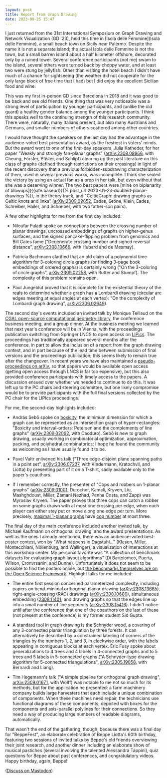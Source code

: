 ```yaml
---
layout: post
title: Report from Graph Drawing
date: 2023-09-25 15:47
---
```

I just returned from the 31st International Symposium on Graph Drawing and Network Visualization (GD '23), held this time in [Isola delle Femmine](Isola delle Femmine), a small beach town on Sicily near Palermo. Despite the name it is not a separate island; the actual Isola delle Femmine is not the town, but a small barren island about a half kilometer offshore, decorated only by a ruined tower. Several conference participants (not me) swam to the island, several others were turned back by choppy water, and at least two were stung by jellyfish. Other than visiting the hotel beach I didn't have much of a chance for sightseeing (the weather did not cooperate for the only large block of free time that I had) but I did enjoy the excellent Sicilian food and wine.

This was my first in-person GD since Barcelona in 2018 and it was good to be back and see old friends. One thing that was very noticeable was a strong level of participation by younger participants, and (unlike the old guard) a healthy gender balance among the younger participants. I think this speaks well to the continuing strength of this research community. There were, naturally, many Italians present, but also many Austrians and Germans, and smaller numbers of others scattered among other countries.

I would have thought the speakers on the last day had the advantage in the audience-voted best presentation award, as the freshest in voters' minds. But the award went to one of the first-day speakers, Julia Katheder, for her paper "Weakly and strongly fan-planar graphs" ([arXiv:2308.08966](https://arxiv.org/abs/2308.08966), with Cheong, Förster, Pfister, and Schlipf) clearing up the past literature on this class of graphs (defined through restrictions on their crossings) in light of the recent discovery that a previous forbidden-subdrawing characterization of them, used in several previous works, was incomplete. I think she sealed the victory by using an actual fan as a prop in her talk, but even without that she was a deserving winner. The two best papers were [mine on biplanarity of blowups]({{site.baseurl}}{% post_url 2023-01-23-doubled-planar-drawings %}), in the theory track, and "CelticGraph: drawing graphs as Celtic knots and links" ([arXiv:2309.02852](https://arxiv.org/abs/2309.02852), Eades, Gröne, Klein, Eades, Schreiber, Hailer, and Schreiber, with two father-son pairs).

A few other highlights for me from the first day included:

* Niloufar Fuladi spoke on connections between the crossing number of planar drawings, uncrossed embeddings of graphs on higher-genus surfaces, and the signed pancake-flipping problem from genomics and Bill Gates fame ("Degenerate crossing number and signed reversal distance", [arXiv:2308.10666](https://arxiv.org/abs/2308.10666), with Hubard and de Mesmay).

* Patricia Bachmann clarified that an old claim of a polynomial time algorithm for 3-coloring circle graphs (or finding 3-page book embeddings of ordered graphs) is certainly wrong ("On the 3-coloring of circle graphs", [arXiv:2309.02258](https://arxiv.org/abs/2309.02258), with Rutter and Stumpf). The complexity of this problem remains open.

* Paul Jungeblut proved that it is complete for the existential theory of the reals to determine whether a graph has a Lombardi drawing (circular arc edges meeting at equal angles at each vertex): "On the complexity of Lombardi graph drawing", [arXiv:2306.02649](https://arxiv.org/abs/2306.02649)).

The second day's events included an invited talk by Monique Teillaud on the [CGAL open-source computational geometry library](https://www.cgal.org/), the conference business meeting, and a group dinner. At the business meeting we learned that next year's conference will be in Vienna, with the proceedings publication switching from Springer LNCS to open access on [LIPIcs](https://www.dagstuhl.de/en/publishing/series/details/LIPIcs). The proceedings has traditionally appeared several months after the conference, in part to allow the inclusion of a report from the graph drawing contest, and in part because of the lead time between submission of final versions and the proceedings publication; this seems likely to remain true after the changeover. In recent years we have also maintained a [pseudo-proceedings on arXiv](http://arxiv.org/abs/2309.07166), so that papers would be available open access (getting open access through LNCS is far too expensive), but this also provided conference participants with timely access to the papers. A discussion ensued over whether we needed to continue to do this. It was left up to the PC chairs and steering committee, but one likely compromise would be to provide participants with the full final versions collected by the PC chair for the LIPIcs proceedings.

For me, the second-day highlights included:

* András Sebő spoke on [boxicity](https://en.wikipedia.org/wiki/Boxicity), the minimum dimension for which a graph can be represented as an intersection graph of hyper-rectangles: "Boxicity and interval-orders: Petersen and the complements of line graphs" ([arXiv:2309.02062](https://arxiv.org/abs/2309.02062), with Caoduro). Sebő is new to graph drawing, usually working in combinatorial optimization, approximation, packing, and polyhedral combinatorics; I hope he found the community as welcoming as I have usually found it to be.

* Pavel Valtr enlivened his talk ("Three edge-disjoint plane spanning paths in a point set", [arXiv:2306.07237](https://arxiv.org/abs/2306.07237), with Kindermann, Kratochvil, and Liotta) by presenting part of it on a T-shirt, sadly available only to the paper's coauthors.

* If I remember correctly, the presenter of "Cops and robbers on 1-planar graphs" ([arXiv:2309.01001](https://arxiv.org/abs/2309.01001), Durocher, Kamali, Kryven, Liu, Mashghdoust, Miller, Zamani Nezhad, Penha Costa, and Zapp) was Myroslav Kryven. The paper proves that three cops can catch a robber on some graphs drawn with at most one crossing per edge, when each player can either stay put or move along one edge per turn. More precisely, [maximal 1-planar graphs](https://en.wikipedia.org/wiki/1-planar_graph) have [cop number](https://en.wikipedia.org/wiki/Cop_number) at most three.

The final day of the main conference included another invited talk, by Michael Kaufmann on orthogonal drawing, and the award presentations. As well as the ones I already mentioned, there was an audience-voted best-poster contest, won by "What happens in Dagstuhl..." (Klesen, Miller, Montecchiani, Nöllenburg, and Wallinger), a visualization of interactions at this workshop center. My personal favorite was "A collection of benchmark datasets for evaluating graph layout algorithms" (Di Bartolomeo, Puerta, Wilson, Cronvrsanin, and Dunne). Unfortunately it does not seem to be possible to find the posters online, but [the benchmarks themselves are on the Open Science Framework](https://osf.io/j7ucv/). Highlight talks for me included:

* The entire first session concerned parameterized complexity, including papers on bend-minimal orthogonal planar drawing ([arXiv:2308.13665](https://arxiv.org/abs/2308.13665)), right-angle-crossing (RAC) drawings ([arXiv:2308.10600](https://arxiv.org/abs/2308.10600)), simultaneous embedding ([2308.11401](https://arxiv.org/abs/2308.11401), and drawing graphs so that the edges line up into a small number of line segments ([arXiv:2308.15416](https://arxiv.org/abs/2308.15416)). I didn't notice until after the conference that one of the coauthors on the last of these (not present at the conference) is my former student Sid Gupta.

* A standard tool in graph drawing is the Schnyder wood, a covering of any 3-connected planar triangulation by three forests. It can alternatively be described by a constrained labeling of corners of the triangles by the numbers 1, 2, and 3, in clockwise order, with the labels appearing in contiguous blocks at each vertex. Éric Fusy spoke about generalizations to 4 trees and 4 labels in 4-connected graphs and to 5 trees and 5 labels in 5-connected graphs ("A Schnyder-type drawing algorithm for 5-connected triangulations", [arXiv:2305.19058](https://arxiv.org/abs/2305.19058), with Bernardi and Liang).

* Tim Hegemann's talk ("A simple pipeline for orthogonal graph drawing", [arXiv:2309.01671](https://arxiv.org/abs/2309.01671), with Wolff) was notable to me not so much for its methods, but for the application he presented: a farm machinery company builds large harvesters that each include a unique combination of components. When these machines need repair, the technicians use functional diagrams of these components, depicted with boxes for the components and axis-parallel polylines for their connections. So they need a way of producing large numbers of readable diagrams, automatically.

That wasn't the end of the gathering, though, because there was a final day for "BeppeFest", an elaborate celebration of Beppe Liotta's 60th birthday, featuring two sessions of invited talks by Beppe's old friends overviewing their joint research, and another dinner including an elaborate show of musical pastiches (several involving the talented Alessandra Tappini), quiz questions for Beppe about past conferences, and congratulatory videos. Happy birthday, again, Beppe!

([Discuss on Mastodon](https://mathstodon.xyz/@11011110/111128258447765349))